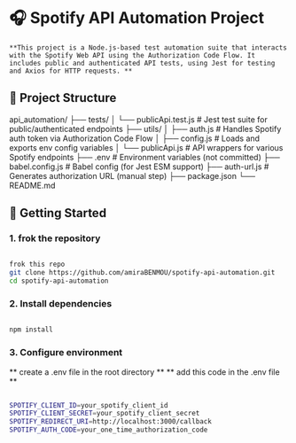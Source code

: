 # 🎧 Spotify API Automation Project

	**This project is a Node.js-based test automation suite that interacts with the Spotify Web API using the Authorization Code Flow. It includes public and authenticated API tests, using Jest for testing and Axios for HTTP requests. **

## 📁 Project Structure

api_automation/ ├── tests/ │ └── publicApi.test.js # Jest test suite for public/authenticated endpoints ├── utils/ │ ├── auth.js # Handles Spotify auth token via Authorization Code Flow │ ├── config.js # Loads and exports env config variables │ └── publicApi.js # API wrappers for various Spotify endpoints ├── .env # Environment variables (not committed) ├── babel.config.js # Babel config (for Jest ESM support) ├── auth-url.js # Generates authorization URL (manual step) ├── package.json └── README.md

## 🚀 Getting Started

### 1. **frok the repository**

```bash

frok this repo 
git clone https://github.com/amiraBENMOU/spotify-api-automation.git
cd spotify-api-automation

```

### 2. **Install dependencies**

```bash

npm install

```

### 3. **Configure environment**

** create a .env file in the root directory **
** add this code in the .env file **

```bash

SPOTIFY_CLIENT_ID=your_spotify_client_id
SPOTIFY_CLIENT_SECRET=your_spotify_client_secret
SPOTIFY_REDIRECT_URI=http://localhost:3000/callback
SPOTIFY_AUTH_CODE=your_one_time_authorization_code

```